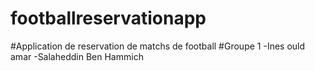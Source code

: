 # footballreservationapp
#Application de reservation de matchs de football
#Groupe 1
-Ines ould amar
-Salaheddin Ben Hammich 
